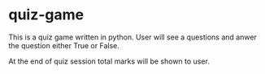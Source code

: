 # quiz-game
<p>
This is a quiz game written in python. User will see a questions and anwer the question either True or False.</p>
<p>At the end of quiz session total marks will be shown to user.</p>

